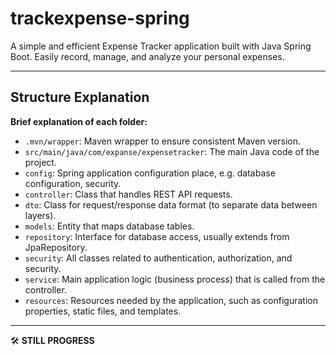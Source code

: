 # trackexpense-spring
A simple and efficient Expense Tracker application built with Java Spring Boot. Easily record, manage, and analyze your personal expenses.

---

## Structure Explanation

**Brief explanation of each folder:**

- `.mvn/wrapper`: Maven wrapper to ensure consistent Maven version.
- `src/main/java/com/expanse/expensetracker`: The main Java code of the project.
- `config`: Spring application configuration place, e.g. database configuration, security.
- `controller`: Class that handles REST API requests.
- `dto`: Class for request/response data format (to separate data between layers).
- `models`: Entity that maps database tables.
- `repository`: Interface for database access, usually extends from JpaRepository.
- `security`: All classes related to authentication, authorization, and security.
- `service`: Main application logic (business process) that is called from the controller.
- `resources`: Resources needed by the application, such as configuration properties, static files, and templates.

---

🛠 **STILL PROGRESS**
